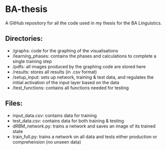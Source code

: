 # BA-thesis
A GitHub repository for all the code used in my thesis for the BA Linguistics.

## Directories:
- /graphs: code for the graphing of the visualisations
- /learning_phases: contains the phases and calculations to complete a single training step
- /pdfs: all images produced by the graphing code are stored here
- /results: stores all results (in .csv format)
- /setup_input: sets up network, training & test data, and regulates the initial activation of the input layer based on the data
- /test_functions: contains all functions needed for testing

## Files:
- input_data.csv: contains data for training
- test_data.csv: contains data for both training & testing
- dRBM_network.py: trains a network and saves an image of its trained state
- train_full.py: trains a network on all data and tests either production or comprehension (no unseen data)